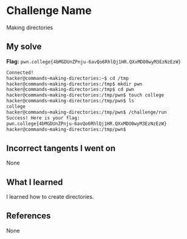 # Challenge Name
Making directories

## My solve
**Flag:** `pwn.college{4bMGDUnZPnju-6avQo6RhlQj1HR.QXxMDO0wyM3EzNzEzW}`

```bash
Connected!
hacker@commands~making-directories:~$ cd /tmp
hacker@commands~making-directories:/tmp$ mkdir pwn
hacker@commands~making-directories:/tmp$ cd pwn
hacker@commands~making-directories:/tmp/pwn$ touch college
hacker@commands~making-directories:/tmp/pwn$ ls
college
hacker@commands~making-directories:/tmp/pwn$ /challenge/run
Success! Here is your flag:
pwn.college{4bMGDUnZPnju-6avQo6RhlQj1HR.QXxMDO0wyM3EzNzEzW}
hacker@commands~making-directories:/tmp/pwn$
```
## Incorrect tangents I went on
None

## What I learned
I learned how to create directories.

## References 
None
